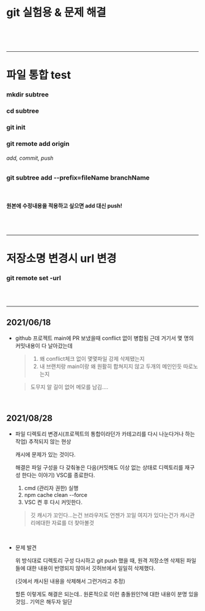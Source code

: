 # git 실험용 & 문제 해결

<br><br><br>

---

# 파일 통합 test

### mkdir subtree

### cd subtree

### git init

### git remote add origin <rootRepo>

###### add, commit, push

### git subtree add --prefix=fileName <wantTmoveURL> branchName

<br>

#### 원본에 수정내용을 적용하고 싶으면 add 대신 push!

<br><br>

---

# 저장소명 변경시 url 변경

### git remote set -url

<br><br>

---

## 2021/06/18

- github 프로젝트 main에 PR 보냈을때 conflict 없이 병합됨
  근데 거기서 몇 명의 커밋내용이 다 날아갔는데

  > 1. 왜 conflict체크 없이 몇몇파일 강제 삭제됐는지
  > 2. 내 브랜치랑 main이랑 왜 원활히 합쳐지지 않고 두개의 메인인듯 따로노는지

  > 도무지 알 길이 없어 메모를 남김....

<br>

## 2021/08/28

- 파일 디렉토리 변경시(프로젝트의 통합이라던가 카테고리를 다시 나눈다거나 하는 작업) 추적되지 않는 현상

  캐시에 문제가 있는 것이다.

  해결은 파일 구성을 다 갖춰놓은 다음(커밋해도 이상 없는 상태로 디렉토리를 재구성 한다는 이야기) VSC를 종료한다.

  1. cmd (관리자 권한) 실행
  2. npm cache clean --force
  3. VSC 켠 후 다시 커밋한다.

  > 깃 캐시가 꼬인다...는건 브라우저도 언젠가 꼬일 여지가 있다는건가 캐시관리에대한 자료를 더 찾아볼것

  <br>

- 문제 발견

  위 방식대로 디렉토리 구성 다시하고 git push 했을 때, 원격 저장소엔 삭제된 파일들에 대한 내용이 반영되지 않아서 깃허브에서 일일히 삭제했다.

  (깃에서 캐시된 내용을 삭제해서 그런거라고 추정)

  할튼 이렇게도 해결은 되는데.. 원론적으로 이런 충돌원인?에 대한 내용이 분명 있을것임.. 기억은 해두자 일단
